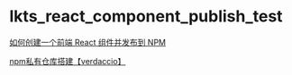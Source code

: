 # lkts_react_component_publish_test

[如何创建一个前端 React 组件并发布到 NPM](https://www.jianshu.com/p/db6113c94dbc)

[npm私有仓库搭建【verdaccio】](https://www.jianshu.com/p/c61f08b7cb88)
